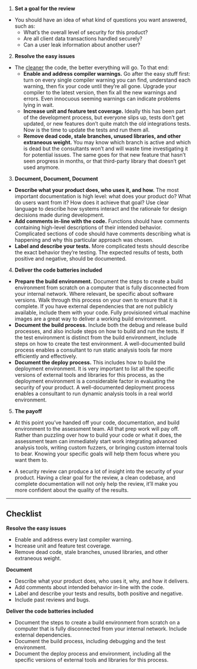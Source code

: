 1. **Set a goal for the review**
 - You should have an idea of what kind of questions you want answered, such as:
	- What’s the overall level of security for this product?
	- Are all client data transactions handled securely?
	- Can a user leak information about another user?

2. **Resolve the easy issues**
 - The [cleaner](https://www.trailofbits.com/services/software-assurance#software-hardening) the code, the better everything will go. To that end:
	 - **Enable and address compiler warnings.** Go after the easy stuff first: turn on every single compiler warning you can find, understand each warning, then fix your code until they’re all gone. Upgrade your compiler to the latest version, then fix all the new warnings and errors. Even innocuous seeming warnings can indicate problems lying in wait.
	- **Increase unit and feature test coverage.** Ideally this has been part of the development process, but everyone slips up, tests don’t get updated, or new features don’t quite match the old integrations tests. Now is the time to update the tests and run them all.
	- **Remove dead code, stale branches, unused libraries, and other extraneous weight.** You may know which branch is active and which is dead but the consultants won’t and will waste time investigating it for potential issues. The same goes for that new feature that hasn’t seen progress in months, or that third-party library that doesn’t get used anymore.

3. **Document, Document, Document**
 - **Describe what your product does, who uses it, and how.** The most important documentation is high level: what does your product do? What do users want from it? How does it achieve that goal? Use clear language to describe how systems interact and the rationale for design decisions made during development.
- **Add comments in-line with the code.** Functions should have comments containing high-level descriptions of their intended behavior. Complicated sections of code should have comments describing what is happening and why this particular approach was chosen.
- **Label and describe your tests.** More complicated tests should describe the exact behavior they’re testing. The expected results of tests, both positive and negative, should be documented.

4. **Deliver the code batteries included**
 - **Prepare the build environment.** Document the steps to create a build environment from scratch on a computer that is fully disconnected from your internal network. Where relevant, be specific about software versions. Walk through this process on your own to ensure that it is complete. If you have external dependencies that are not publicly available, include them with your code. Fully provisioned virtual machine images are a great way to deliver a working build environment.
- **Document the build process.** Include both the debug and release build processes, and also include steps on how to build and run the tests. If the test environment is distinct from the build environment, include steps on how to create the test environment. A well-documented build process enables a consultant to run static analysis tools far more efficiently and effectively.
- **Document the deploy process.** This includes how to build the deployment environment. It is very important to list all the specific versions of external tools and libraries for this process, as the deployment environment is a considerable factor in evaluating the security of your product. A well-documented deployment process enables a consultant to run dynamic analysis tools in a real world environment.

5. **The payoff**
 - At this point you’ve handed off your code, documentation, and build environment to the assessment team. All that prep work will pay off. Rather than puzzling over how to build your code or what it does, the assessment team can immediately start work integrating advanced analysis tools, writing custom fuzzers, or bringing custom internal tools to bear. Knowing your specific goals will help them focus where you want them to.

 - A security review can produce a lot of insight into the security of your product. Having a clear goal for the review, a clean codebase, and complete documentation will not only help the review, it’ll make you more confident about the quality of the results.
****
## Checklist

**Resolve the easy issues**

- Enable and address every last compiler warning.
- Increase unit and feature test coverage.
- Remove dead code, stale branches, unused libraries, and other extraneous weight.

**Document**

- Describe what your product does, who uses it, why, and how it delivers.
- Add comments about intended behavior in-line with the code.
- Label and describe your tests and results, both positive and negative.
- Include past reviews and bugs.

**Deliver the code batteries included**

- Document the steps to create a build environment from scratch on a computer that is fully disconnected from your internal network. Include external dependencies.
- Document the build process, including debugging and the test environment.
- Document the deploy process and environment, including all the specific versions of external tools and libraries for this process.

